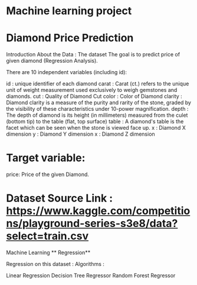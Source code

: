 # Machine learning project

# Diamond Price Prediction
Introduction About the Data :
The dataset The goal is to predict price of given diamond (Regression Analysis).

There are 10 independent variables (including id):

id : unique identifier of each diamond
carat : Carat (ct.) refers to the unique unit of weight measurement used exclusively to weigh gemstones and diamonds.
cut : Quality of Diamond Cut
color : Color of Diamond
clarity : Diamond clarity is a measure of the purity and rarity of the stone, graded by the visibility of these characteristics under 10-power magnification.
depth : The depth of diamond is its height (in millimeters) measured from the culet (bottom tip) to the table (flat, top surface)
table : A diamond's table is the facet which can be seen when the stone is viewed face up.
x : Diamond X dimension
y : Diamond Y dimension
x : Diamond Z dimension

# Target variable:
price: Price of the given Diamond.


# Dataset Source Link : https://www.kaggle.com/competitions/playground-series-s3e8/data?select=train.csv

Machine Learning
** Regression**

Regression on this dataset :
Algorithms :

Linear Regression
Decision Tree Regressor
Random Forest Regressor
